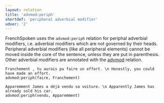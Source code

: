 ```yaml
---
layout: relation
title: 'advmod:periph'
shortdef: 'peripheral adverbial modifier'
udver: '2'
---
```


FrenchSpoken uses the `advmod:periph` relation for periphal adverbial modifiers, i.e. adverbial modifiers which are not governed by their heads. 
Peripheral adverbial modifiers (like all peripheral elements) cannot be moved inside the core of the sentence, unless they are put in parenthesis.
Other adverbial modifiers are annotated with the [advmod]() relation.

~~~ sdparse
Franchement , tu aurais pu faire un effort. \n Honestly, you could have made an effort.
advmod:periph(faire, Franchement)
~~~

~~~ sdparse
Apparemment James a déjà vendu sa voiture. \n Apparently James has already sold his car.
advmod:periph(vendu, Apparemment)
~~~ 
